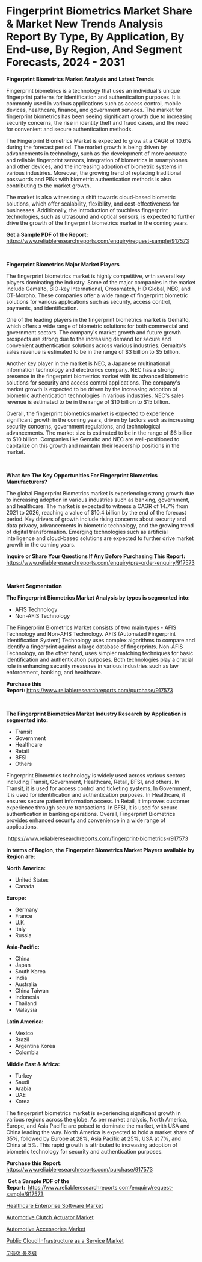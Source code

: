 <p><h1>Fingerprint Biometrics Market Share & Market New Trends Analysis Report By Type, By Application, By End-use, By Region, And Segment Forecasts, 2024 - 2031</h1></p><p><strong>Fingerprint Biometrics Market Analysis and Latest Trends</strong></p>
<p><p>Fingerprint biometrics is a technology that uses an individual's unique fingerprint patterns for identification and authentication purposes. It is commonly used in various applications such as access control, mobile devices, healthcare, finance, and government services. The market for fingerprint biometrics has been seeing significant growth due to increasing security concerns, the rise in identity theft and fraud cases, and the need for convenient and secure authentication methods.</p><p>The Fingerprint Biometrics Market is expected to grow at a CAGR of 10.6% during the forecast period. The market growth is being driven by advancements in technology, such as the development of more accurate and reliable fingerprint sensors, integration of biometrics in smartphones and other devices, and the increasing adoption of biometric systems in various industries. Moreover, the growing trend of replacing traditional passwords and PINs with biometric authentication methods is also contributing to the market growth.</p><p>The market is also witnessing a shift towards cloud-based biometric solutions, which offer scalability, flexibility, and cost-effectiveness for businesses. Additionally, the introduction of touchless fingerprint technologies, such as ultrasound and optical sensors, is expected to further drive the growth of the fingerprint biometrics market in the coming years.</p></p>
<p><strong>Get a Sample PDF of the Report:&nbsp;</strong> <a href="https://www.reliableresearchreports.com/enquiry/request-sample/917573">https://www.reliableresearchreports.com/enquiry/request-sample/917573</a></p>
<p>&nbsp;</p>
<p><strong>Fingerprint Biometrics Major Market Players</strong></p>
<p><p>The fingerprint biometrics market is highly competitive, with several key players dominating the industry. Some of the major companies in the market include Gemalto, BIO-key International, Crossmatch, HID Global, NEC, and OT-Morpho. These companies offer a wide range of fingerprint biometric solutions for various applications such as security, access control, payments, and identification.</p><p>One of the leading players in the fingerprint biometrics market is Gemalto, which offers a wide range of biometric solutions for both commercial and government sectors. The company's market growth and future growth prospects are strong due to the increasing demand for secure and convenient authentication solutions across various industries. Gemalto's sales revenue is estimated to be in the range of $3 billion to $5 billion.</p><p>Another key player in the market is NEC, a Japanese multinational information technology and electronics company. NEC has a strong presence in the fingerprint biometrics market with its advanced biometric solutions for security and access control applications. The company's market growth is expected to be driven by the increasing adoption of biometric authentication technologies in various industries. NEC's sales revenue is estimated to be in the range of $10 billion to $15 billion.</p><p>Overall, the fingerprint biometrics market is expected to experience significant growth in the coming years, driven by factors such as increasing security concerns, government regulations, and technological advancements. The market size is estimated to be in the range of $6 billion to $10 billion. Companies like Gemalto and NEC are well-positioned to capitalize on this growth and maintain their leadership positions in the market.</p></p>
<p>&nbsp;</p>
<p><strong>What Are The Key Opportunities For Fingerprint Biometrics Manufacturers?</strong></p>
<p><p>The global Fingerprint Biometrics market is experiencing strong growth due to increasing adoption in various industries such as banking, government, and healthcare. The market is expected to witness a CAGR of 14.7% from 2021 to 2026, reaching a value of $10.4 billion by the end of the forecast period. Key drivers of growth include rising concerns about security and data privacy, advancements in biometric technology, and the growing trend of digital transformation. Emerging technologies such as artificial intelligence and cloud-based solutions are expected to further drive market growth in the coming years.</p></p>
<p><strong>Inquire or Share Your Questions If Any Before Purchasing This Report:</strong> <a href="https://www.reliableresearchreports.com/enquiry/pre-order-enquiry/917573">https://www.reliableresearchreports.com/enquiry/pre-order-enquiry/917573</a></p>
<p>&nbsp;</p>
<p><strong>Market Segmentation</strong></p>
<p><strong>The Fingerprint Biometrics Market Analysis by types is segmented into:</strong></p>
<p><ul><li>AFIS Technology</li><li>Non-AFIS Technology</li></ul></p>
<p><p>The Fingerprint Biometrics Market consists of two main types - AFIS Technology and Non-AFIS Technology. AFIS (Automated Fingerprint Identification System) Technology uses complex algorithms to compare and identify a fingerprint against a large database of fingerprints. Non-AFIS Technology, on the other hand, uses simpler matching techniques for basic identification and authentication purposes. Both technologies play a crucial role in enhancing security measures in various industries such as law enforcement, banking, and healthcare.</p></p>
<p><strong>Purchase this Report:&nbsp;</strong><a href="https://www.reliableresearchreports.com/purchase/917573">https://www.reliableresearchreports.com/purchase/917573</a></p>
<p>&nbsp;</p>
<p><strong>The Fingerprint Biometrics Market Industry Research by Application is segmented into:</strong></p>
<p><ul><li>Transit</li><li>Government</li><li>Healthcare</li><li>Retail</li><li>BFSI</li><li>Others</li></ul></p>
<p><p>Fingerprint Biometrics technology is widely used across various sectors including Transit, Government, Healthcare, Retail, BFSI, and others. In Transit, it is used for access control and ticketing systems. In Government, it is used for identification and authentication purposes. In Healthcare, it ensures secure patient information access. In Retail, it improves customer experience through secure transactions. In BFSI, it is used for secure authentication in banking operations. Overall, Fingerprint Biometrics provides enhanced security and convenience in a wide range of applications.</p></p>
<p><a href="https://www.reliableresearchreports.com/fingerprint-biometrics-r917573">&nbsp;https://www.reliableresearchreports.com/fingerprint-biometrics-r917573</a></p>
<p><strong>In terms of Region, the Fingerprint Biometrics Market Players available by Region are:</strong></p>
<p>
    <p> <strong> North America: </strong>
        <ul>
            <li>United States</li>
            <li>Canada</li>
        </ul>
        </p> 
    <p> <strong> Europe: </strong>
        <ul>
            <li>Germany</li>
            <li>France</li>
            <li>U.K.</li>
            <li>Italy</li>
            <li>Russia</li>
        </ul>
        </p> 
    <p> <strong> Asia-Pacific: </strong>
        <ul>
            <li>China</li>
            <li>Japan</li>
            <li>South Korea</li>
            <li>India</li>
            <li>Australia</li>
            <li>China Taiwan</li>
            <li>Indonesia</li>
            <li>Thailand</li>
            <li>Malaysia</li>
        </ul>
        </p> 
    <p> <strong> Latin America: </strong>
        <ul>
            <li>Mexico</li>
            <li>Brazil</li>
            <li>Argentina Korea</li>
            <li>Colombia</li>
        </ul>
        </p> 
    <p> <strong> Middle East & Africa: </strong>
        <ul>
            <li>Turkey</li>
            <li>Saudi</li>
            <li>Arabia</li>
            <li>UAE</li>
            <li>Korea</li>
        </ul>
    </p>
    </p>
<p><p>The fingerprint biometrics market is experiencing significant growth in various regions across the globe. As per market analysis, North America, Europe, and Asia Pacific are poised to dominate the market, with USA and China leading the way. North America is expected to hold a market share of 35%, followed by Europe at 28%, Asia Pacific at 25%, USA at 7%, and China at 5%. This rapid growth is attributed to increasing adoption of biometric technology for security and authentication purposes.</p></p>
<p><strong>Purchase this Report: </strong><a href="https://www.reliableresearchreports.com/purchase/917573">https://www.reliableresearchreports.com/purchase/917573</a></p>
<p>&nbsp;<strong>Get a Sample PDF of the Report:&nbsp;&nbsp;</strong><a href="https://www.reliableresearchreports.com/enquiry/request-sample/917573">https://www.reliableresearchreports.com/enquiry/request-sample/917573</a></p>
<p><strong></strong></p>
<p><p><a href="https://github.com/lizaRempel/Market-Research-Report-List-1/blob/main/healthcare-enterprise-software-market.md">Healthcare Enterprise Software Market</a></p><p><a href="https://github.com/ohumlzho95/Market-Research-Report-List-1/blob/main/automotive-clutch-actuator-market.md">Automotive Clutch Actuator Market</a></p><p><a href="https://github.com/lbird53714/Market-Research-Report-List-5/blob/main/automotive-accessories-market.md">Automotive Accessories Market</a></p><p><a href="https://github.com/Krdamani25/Market-Research-Report-List-1/blob/main/public-cloud-infrastructure-as-a-service-market.md">Public Cloud Infrastructure as a Service Market</a></p><p><a href="https://github.com/apple8975768/Market-Research-Report-List-2/blob/main/644037278078.md">고등어 통조림</a></p></p>
